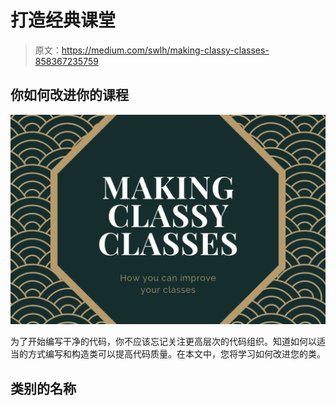# 打造经典课堂

> 原文：<https://medium.com/swlh/making-classy-classes-858367235759>

## 你如何改进你的课程

![](img/5eaa917ced17ed58c5f8b0542e45cea2.png)

为了开始编写干净的代码，你不应该忘记关注更高层次的代码组织。知道如何以适当的方式编写和构造类可以提高代码质量。在本文中，您将学习如何改进您的类。

## 类别的名称